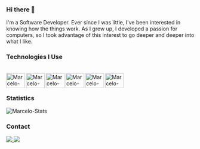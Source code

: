 ### Hi there 👋

I'm a Software Developer.
Ever since I was little, I've been interested in knowing how the things work.
As I grew up, I developed a passion for computers, so I took advantage of this interest to go deeper and deeper into what I like.

### Technologies I Use
<div style="display: inline_block"><br>
  <img align="left" alt="Marcelo-JavaScript" height="40" width="50" src="https://cdn.jsdelivr.net/gh/devicons/devicon/icons/javascript/javascript-original.svg" />
  <img align="left" alt="Marcelo-Java" height="40" width="50" src="https://cdn.jsdelivr.net/gh/devicons/devicon/icons/java/java-original-wordmark.svg" />
  <img align="left" alt="Marcelo-TypeScript" height="40" width="50" src="https://cdn.jsdelivr.net/gh/devicons/devicon@latest/icons/typescript/typescript-original.svg" />
  <img align="left" alt="Marcelo-CSharp" height="40" width="50" src="https://cdn.jsdelivr.net/gh/devicons/devicon/icons/csharp/csharp-original.svg" />
  <img align="left" alt="Marcelo-SQLServer" height="40" width="50" src="https://cdn.jsdelivr.net/gh/devicons/devicon/icons/microsoftsqlserver/microsoftsqlserver-plain.svg" />
  <img align="left" alt="Marcelo-MySQL" height="40" width="50" src="https://cdn.jsdelivr.net/gh/devicons/devicon/icons/mysql/mysql-original-wordmark.svg" />
  <!--<img align="left" alt="Marcelo-Lua-Old" height="40" width="50" src="https://cdn.jsdelivr.net/gh/devicons/devicon/icons/lua/lua-original.svg" />-->
</div><br><br>

### Statistics
<div style="display: inline_block">
  <img alt="Marcelo-Stats" src="https://github-readme-stats-pi-eosin.vercel.app/api/top-langs/?username=marcelo-fortuna&hide_progress=false&locale=en&theme=github_dark&langs_count=10&layout=compact&exclude_repo=GitHub-readme-stats,arcane-season1,arcane-season2" />
</div>

### Contact
<div style="display: inline_block">
  <a href = "mailto:celofortuna@gmail.com">
     <img src="https://img.shields.io/badge/-Gmail-%23333?style=for-the-badge&logo=gmail&logoColor=white" target="_blank">
  </a>
  <a href="https://www.linkedin.com/in/marcelofortuna/" target="_blank">
     <img src="https://img.shields.io/badge/-LinkedIn-%230077B5?style=for-the-badge&logo=linkedin&logoColor=white" target="_blank"
  </a>
</div>

